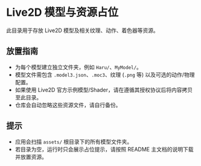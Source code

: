 # Live2D 模型与资源占位

此目录用于存放 Live2D 模型及相关纹理、动作、着色器等资源。

## 放置指南

- 为每个模型建立独立文件夹，例如 `Haru/`、`MyModel/`。
- 模型文件需包含 `.model3.json`、`.moc3`、纹理 (`.png` 等) 以及可选的动作/物理配置。
- 如果使用 Live2D 官方示例模型/Shader，请在遵循其授权协议后将内容拷贝至此目录。
- 仓库会自动忽略这些资源文件，请自行备份。

## 提示

- 应用会扫描 `assets/` 根目录下的所有模型文件夹。
- 若目录为空，运行时只会展示占位提示，请按照 README 主文档的说明下载并放置资源。
